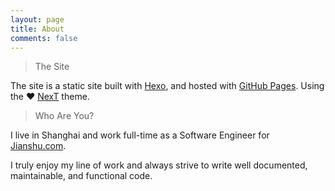 ```yaml
---
layout: page
title: About
comments: false
---
```


> The Site

The site is a static site built with [Hexo](https://hexo.io/), and hosted with [GitHub Pages](https://pages.github.com/). Using the ♥ [NexT](https://github.com/iissnan/hexo-theme-next) theme.

> Who Are You?

I live in Shanghai and work full-time as a Software Engineer for [Jianshu.com](http://www.jianshu.com/).

I truly enjoy my line of work and always strive to write well documented, maintainable, and functional code.
